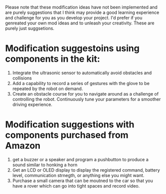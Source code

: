 Please note that these modification ideas have not been implemented and are purely suggestions that I think may provide a good learning experience and challenge for you as you develop your project. I'd prefer if you genreated your own mod ideas and to unleash your creativity. These are purely just suggsetions.

# Modification suggestoins using components in the kit:
1. Integrate the ultrasonic sensor to automatically avoid obstacles and collisions
2. Add a capability to record a series of gestures with the glove to be repeated by the robot on demand.
3. Create an obstacle course for you to navigate around as a challenge of controlling the robot. Continuously tune your parameters for a smoother driving experience.

# Modification suggestions with components purchased from Amazon
1. get a buzzer or a speaker and program a pushbutton to produce a sound similar to honking a horn
2. Get an LCD or OLED display to display the registered command, battery level, communication strnegth, or anything else you might want.
3. Purchase a small camera that can be moutned to the car so that you have a rover which can go into tight spaces and record video.
